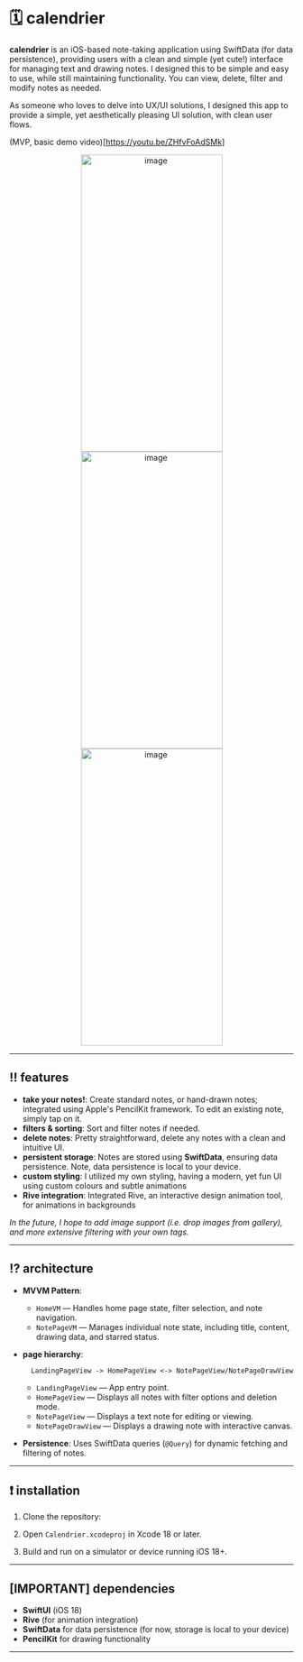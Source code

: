 # 🗓️ calendrier

**calendrier** is an iOS-based note-taking application using SwiftData (for data persistence), providing users with a clean and simple (yet cute!) interface for managing text and drawing notes. I designed this to be simple and easy to use, while still maintaining functionality. You can view, delete, filter and modify notes as needed. 

As someone who loves to delve into UX/UI solutions, I designed this app to provide a simple, yet aesthetically pleasing UI solution, with clean user flows. 

(MVP, basic demo video)[https://youtu.be/ZHfvFoAdSMk]

<p align="center">
<img width="251" height="527" alt="image" src="https://github.com/user-attachments/assets/6e7661e8-7664-444c-9c96-8b1e2b3699b9" />
<img width="251" height="527" alt="image" src="https://github.com/user-attachments/assets/67102d19-c07f-4d59-ae61-18ad907e2c71" />
<img width="251" height="527" alt="image" src="https://github.com/user-attachments/assets/1d33acc4-92d0-4eb8-a7ee-cde518f4fe78" />
</p>


---

## ‼️ features

* **take your notes!**: Create standard notes, or hand-drawn notes; integrated using Apple's PencilKit framework. To edit an existing note, simply tap on it.
* **filters & sorting**: Sort and filter notes if needed.
* **delete notes**: Pretty straightforward, delete any notes with a clean and intuitive UI.
* **persistent storage**: Notes are stored using **SwiftData**, ensuring data persistence. Note, data persistence is local to your device.
* **custom styling**: I utilized my own styling, having a modern, yet fun UI using custom colours and subtle animations
* **Rive integration**: Integrated Rive, an interactive design animation tool, for animations in backgrounds

_In the future, I hope to add image support (i.e. drop images from gallery), and more extensive filtering with your own tags._

---

## ⁉️ architecture

* **MVVM Pattern**:

  * `HomeVM` — Handles home page state, filter selection, and note navigation.
  * `NotePageVM` — Manages individual note state, including title, content, drawing data, and starred status.
    
* **page hierarchy**:

  ```
    LandingPageView -> HomePageView <-> NotePageView/NotePageDrawView
  ```
  * `LandingPageView` — App entry point.
  * `HomePageView` — Displays all notes with filter options and deletion mode.
  * `NotePageView` — Displays a text note for editing or viewing.
  * `NotePageDrawView` — Displays a drawing note with interactive canvas.
  
* **Persistence**: Uses SwiftData queries (`@Query`) for dynamic fetching and filtering of notes.

---

## ❗️ installation

  1) Clone the repository:

  2) Open `Calendrier.xcodeproj` in Xcode 18 or later.

  3) Build and run on a simulator or device running iOS 18+.

---

## [IMPORTANT] dependencies

* **SwiftUI** (iOS 18)
* **Rive** (for animation integration)
* **SwiftData** for data persistence (for now, storage is local to your device)
* **PencilKit** for drawing functionality

---
